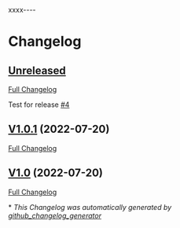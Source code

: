 xxxx----
# Changelog

## [Unreleased](https://github.com/hapejot/abap2md/tree/HEAD)

[Full Changelog](https://github.com/hapejot/abap2md/compare/V1.0.1...HEAD)

Test for release [\#4](https://github.com/hapejot/abap2md/issues/4)

## [V1.0.1](https://github.com/hapejot/abap2md/tree/V1.0.1) (2022-07-20)

[Full Changelog](https://github.com/hapejot/abap2md/compare/V1.0...V1.0.1)

## [V1.0](https://github.com/hapejot/abap2md/tree/V1.0) (2022-07-20)

[Full Changelog](https://github.com/hapejot/abap2md/compare/0f7d840a65201faa49ff4435cbd7992c54d60f60...V1.0)



\* *This Changelog was automatically generated by [github_changelog_generator](https://github.com/github-changelog-generator/github-changelog-generator)*
